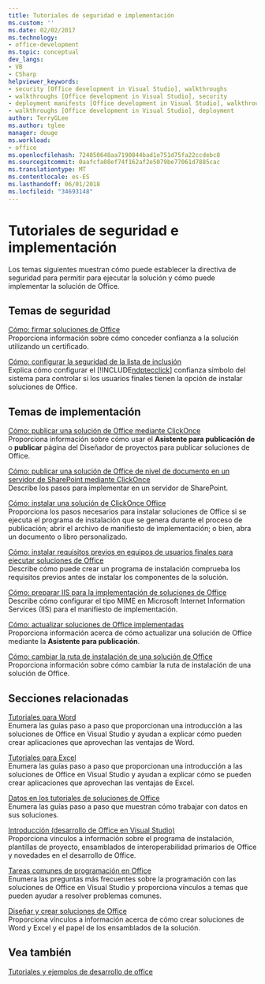 ```yaml
---
title: Tutoriales de seguridad e implementación
ms.custom: ''
ms.date: 02/02/2017
ms.technology:
- office-development
ms.topic: conceptual
dev_langs:
- VB
- CSharp
helpviewer_keywords:
- security [Office development in Visual Studio], walkthroughs
- walkthroughs [Office development in Visual Studio], security
- deployment manifests [Office development in Visual Studio], walkthroughs
- walkthroughs [Office development in Visual Studio], deployment
author: TerryGLee
ms.author: tglee
manager: douge
ms.workload:
- office
ms.openlocfilehash: 724050648aa7190844bad1e751d75fa22ccdebc8
ms.sourcegitcommit: 0aafcfa08ef74f162af2e5079be77061d7885cac
ms.translationtype: MT
ms.contentlocale: es-ES
ms.lasthandoff: 06/01/2018
ms.locfileid: "34693148"
---
```

# <a name="security-and-deployment-walkthroughs"></a>Tutoriales de seguridad e implementación
  Los temas siguientes muestran cómo puede establecer la directiva de seguridad para permitir para ejecutar la solución y cómo puede implementar la solución de Office.  
  
## <a name="security-topics"></a>Temas de seguridad  
 [Cómo: firmar soluciones de Office](../vsto/how-to-sign-office-solutions.md)  
 Proporciona información sobre cómo conceder confianza a la solución utilizando un certificado.  
  
 [Cómo: configurar la seguridad de la lista de inclusión](../vsto/how-to-configure-inclusion-list-security.md)  
 Explica cómo configurar el [!INCLUDE[ndptecclick](../vsto/includes/ndptecclick-md.md)] confianza símbolo del sistema para controlar si los usuarios finales tienen la opción de instalar soluciones de Office.  
  
## <a name="deployment-topics"></a>Temas de implementación  
 [Cómo: publicar una solución de Office mediante ClickOnce](http://msdn.microsoft.com/en-us/2b6c247e-bc04-4ce4-bb64-c4e79bb3d5b8)  
 Proporciona información sobre cómo usar el **Asistente para publicación de** o **publicar** página del Diseñador de proyectos para publicar soluciones de Office.  
  
 [Cómo: publicar una solución de Office de nivel de documento en un servidor de SharePoint mediante ClickOnce](http://msdn.microsoft.com/en-us/2408e809-fb78-42a1-9152-00afa1522e58)  
 Describe los pasos para implementar en un servidor de SharePoint.  
  
 [Cómo: instalar una solución de ClickOnce Office](http://msdn.microsoft.com/en-us/14702f48-9161-4190-994c-78211fe18065)  
 Proporciona los pasos necesarios para instalar soluciones de Office si se ejecuta el programa de instalación que se genera durante el proceso de publicación; abrir el archivo de manifiesto de implementación; o bien, abra un documento o libro personalizado.  
  
 [Cómo: instalar requisitos previos en equipos de usuarios finales para ejecutar soluciones de Office](http://msdn.microsoft.com/en-us/74dd2c52-838f-4abf-b2b4-4d7b0c2a0a98)  
 Describe cómo puede crear un programa de instalación comprueba los requisitos previos antes de instalar los componentes de la solución.  
  
 [Cómo: preparar IIS para la implementación de soluciones de Office](http://msdn.microsoft.com/en-us/f62bce70-81d4-4f8b-86e6-2f2afec5d9b4)  
 Describe cómo configurar el tipo MIME en Microsoft Internet Information Services (IIS) para el manifiesto de implementación.  
  
 [Cómo: actualizar soluciones de Office implementadas](http://msdn.microsoft.com/en-us/be96db53-b6ea-46ab-b8d9-b76b098b3b13)  
 Proporciona información acerca de cómo actualizar una solución de Office mediante la **Asistente para publicación**.  
  
 [Cómo: cambiar la ruta de instalación de una solución de Office](http://msdn.microsoft.com/en-us/d0eaa07b-2d72-4902-899f-2f9fb165b8fd)  
 Proporciona información sobre cómo cambiar la ruta de instalación de una solución de Office.  
  
## <a name="related-sections"></a>Secciones relacionadas  
 [Tutoriales para Word](../vsto/walkthroughs-using-word.md)  
 Enumera las guías paso a paso que proporcionan una introducción a las soluciones de Office en Visual Studio y ayudan a explicar cómo pueden crear aplicaciones que aprovechan las ventajas de Word.  
  
 [Tutoriales para Excel](../vsto/walkthroughs-using-excel.md)  
 Enumera las guías paso a paso que proporcionan una introducción a las soluciones de Office en Visual Studio y ayudan a explicar cómo se pueden crear aplicaciones que aprovechan las ventajas de Excel.  
  
 [Datos en los tutoriales de soluciones de Office](../vsto/data-in-office-solutions-walkthroughs.md)  
 Enumera las guías paso a paso que muestran cómo trabajar con datos en sus soluciones.  
  
 [Introducción &#40;desarrollo de Office en Visual Studio&#41;](../vsto/getting-started-office-development-in-visual-studio.md)  
 Proporciona vínculos a información sobre el programa de instalación, plantillas de proyecto, ensamblados de interoperabilidad primarios de Office y novedades en el desarrollo de Office.  
  
 [Tareas comunes de programación en Office](../vsto/common-tasks-in-office-programming.md)  
 Enumera las preguntas más frecuentes sobre la programación con las soluciones de Office en Visual Studio y proporciona vínculos a temas que pueden ayudar a resolver problemas comunes.  
  
 [Diseñar y crear soluciones de Office](../vsto/designing-and-creating-office-solutions.md)  
 Proporciona vínculos a información acerca de cómo crear soluciones de Word y Excel y el papel de los ensamblados de la solución.  
  
## <a name="see-also"></a>Vea también  
 [Tutoriales y ejemplos de desarrollo de office](../vsto/office-development-samples-and-walkthroughs.md)  
  
  